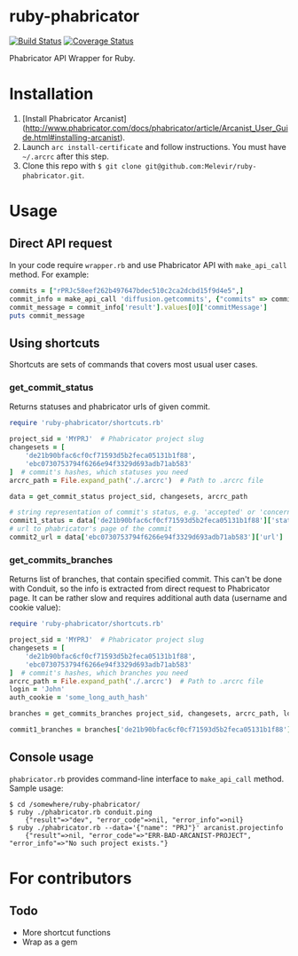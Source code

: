 ruby-phabricator
================

[![Build Status](https://travis-ci.org/Melevir/ruby-phabricator.png)](https://travis-ci.org/Melevir/ruby-phabricator)
[![Coverage Status](https://coveralls.io/repos/Melevir/ruby-phabricator/badge.png?branch=master)](https://coveralls.io/r/Melevir/ruby-phabricator)

Phabricator API Wrapper for Ruby.

# Installation

1. [Install Phabricator Arcanist] (http://www.phabricator.com/docs/phabricator/article/Arcanist_User_Guide.html#installing-arcanist).
2. Launch `arc install-certificate` and follow instructions. You must have `~/.arcrc` after this step.
3. Clone this repo with `$ git clone git@github.com:Melevir/ruby-phabricator.git`.

# Usage

## Direct API request

In your code require `wrapper.rb` and use Phabricator API with `make_api_call` method. For example:

```ruby
commits = ["rPRJc58eef262b497647bdec510c2ca2dcbd15f9d4e5",]
commit_info = make_api_call 'diffusion.getcommits', {"commits" => commits}
commit_message = commit_info['result'].values[0]['commitMessage']
puts commit_message
```

## Using shortcuts

Shortcuts are sets of commands that covers most usual user cases.

### get_commit_status

Returns statuses and phabricator urls of given commit.

```ruby
require 'ruby-phabricator/shortcuts.rb'

project_sid = 'MYPRJ'  # Phabricator project slug
changesets = [
    'de21b90bfac6cf0cf71593d5b2feca05131b1f88',
    'ebc0730753794f6266e94f3329d693adb71ab583'
]  # commit's hashes, which statuses you need
arcrc_path = File.expand_path('./.arcrc')  # Path to .arcrc file

data = get_commit_status project_sid, changesets, arcrc_path

# string representation of commit's status, e.g. 'accepted' or 'concerned'
commit1_status = data['de21b90bfac6cf0cf71593d5b2feca05131b1f88']['status']
# url to phabricator's page of the commit
commit2_url = data['ebc0730753794f6266e94f3329d693adb71ab583']['url']
```

### get_commits_branches

Returns list of branches, that contain specified commit. This can't be done with Conduit, so the info is extracted from direct request to Phabricator page.
It can be rather slow and requires additional auth data (username and cookie value):

```ruby
require 'ruby-phabricator/shortcuts.rb'

project_sid = 'MYPRJ'  # Phabricator project slug
changesets = [
    'de21b90bfac6cf0cf71593d5b2feca05131b1f88',
    'ebc0730753794f6266e94f3329d693adb71ab583'
]  # commit's hashes, which branches you need
arcrc_path = File.expand_path('./.arcrc')  # Path to .arcrc file
login = 'John'
auth_cookie = 'some_long_auth_hash'

branches = get_commits_branches project_sid, changesets, arcrc_path, login, auth_cookie_value

commit1_branches = branches['de21b90bfac6cf0cf71593d5b2feca05131b1f88']  # list of branches names
```

## Console usage

`phabricator.rb` provides command-line interface to `make_api_call` method. Sample usage:

    $ cd /somewhere/ruby-phabricator/
    $ ruby ./phabricator.rb conduit.ping
        {"result"=>"dev", "error_code"=>nil, "error_info"=>nil}
    $ ruby ./phabricator.rb --data='{"name": "PRJ"}' arcanist.projectinfo
        {"result"=>nil, "error_code"=>"ERR-BAD-ARCANIST-PROJECT", "error_info"=>"No such project exists."}

# For contributors

## Todo

* More shortcut functions
* Wrap as a gem

